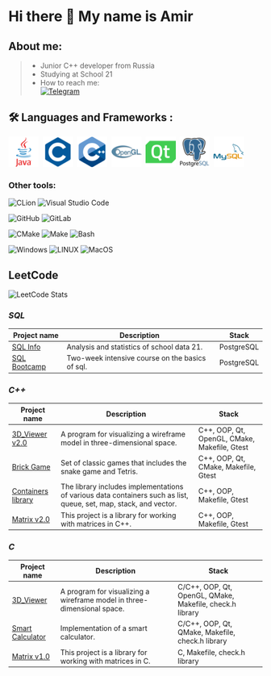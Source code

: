 # Hi there 👋 My name is Amir

## About me:
>- Junior C++ developer from Russia
>- Studying at School 21
>- How to reach me:  
[![Telegram](https://img.shields.io/badge/Telegram-2CA5E0?style=for-the-badge&logo=telegram&logoColor=white)](https://t.me/ShigapovAmir)

## :hammer_and_wrench: Languages and Frameworks : 
<div>
  <img src="https://github.com/devicons/devicon/blob/master/icons/java/java-original-wordmark.svg" title="Java" alt="Java" width="60" height="60"/>&nbsp;
  <img src="https://github.com/devicons/devicon/blob/master/icons/c/c-plain.svg" title="c" alt="c" width="60" height="60"/>&nbsp;
  <img src="https://github.com/devicons/devicon/blob/master/icons/cplusplus/cplusplus-original.svg" title="cpp" alt="cpp" width="60" height="60"/>&nbsp;
  <img src="https://github.com/devicons/devicon/blob/master/icons/opengl/opengl-original.svg" title="opengl" alt="opengl" width="60" height="60"/>&nbsp;
  <img src="https://github.com/devicons/devicon/blob/master/icons/qt/qt-original.svg" title="qt" alt="qt" width="60" height="60"/>&nbsp;
  <img src="https://github.com/devicons/devicon/blob/master/icons/postgresql/postgresql-original-wordmark.svg" title="MySQL"  alt="MySQL" width="60" height="60"/>&nbsp;
  <img src="https://github.com/devicons/devicon/blob/master/icons/mysql/mysql-original-wordmark.svg" title="MySQL"  alt="MySQL" width="60" height="60"/>&nbsp;
</div>  

### Other tools:  
![CLion](https://img.shields.io/badge/CLion-black?style=for-the-badge&logo=clion&logoColor=black&labelColor=blue)
![Visual Studio Code](https://img.shields.io/badge/Visual%20Studio%20Code-0078d7.svg?style=for-the-badge&logo=visual-studio-code&logoColor=white)

![GitHub](https://img.shields.io/badge/github-%23121011.svg?style=for-the-badge&logo=github&logoColor=white)
![GitLab](https://img.shields.io/badge/gitlab-%23F05033.svg?style=for-the-badge&logo=gitlab&logoColor=white)

![CMake](https://img.shields.io/badge/CMake-%23008FBA.svg?style=for-the-badge&logo=cmake&logoColor=white)
![Make](https://img.shields.io/badge/Make-%23008FBA.svg?color=red&style=for-the-badge&logo=Make&logoColor=white)
![Bash](https://img.shields.io/badge/bash-%23121011.svg?style=for-the-badge&logo=gnu-bash&logoColor=white)

![Windows](https://img.shields.io/badge/Windows-0078D6?style=for-the-badge&logo=windows&logoColor=white)
![LINUX](https://img.shields.io/badge/Linux-FCC624?style=for-the-badge&logo=linux&logoColor=black)
![MacOS](https://img.shields.io/badge/mac%20os-000000?style=for-the-badge&logo=apple&logoColor=white)



<!--<a href="https://github.com/anuraghazra/github-readme-stats">
  <img align="center" height = "160"   src="https://github-readme-stats.vercel.app/api?username=amirshig&show_icons=true&theme=tokyonight">
</a>
<a href="https://github.com/anuraghazra/github-readme-stats">
  <img align="center"  height = "160"  src="https://github-readme-stats.vercel.app/api/top-langs/?username=amirshig&show_icons=true&theme=tokyonight&langs_count=10&layout=compact" />
</a>
-->
## LeetCode
![LeetCode Stats](https://leetcode.card.workers.dev/AmirShig?theme=dark&font=baloo&extension=null)

<!-- [![Harlok's WakaTime stats](https://github-readme-stats.vercel.app/api/wakatime?username=raisinib)](https://github.com/anuraghazra/github-readme-stats) 
-->
### *SQL*
| Project name  | Description  | Stack |
| ------------- | ------------------------ | ------------ |
| [SQL Info](https://github.com/AmirShig/SQL_Info) | Analysis and statistics of school data 21. | PostgreSQL |
| [SQL Bootcamp](https://github.com/AmirShig/SQL_Bootcamp) |  Two-week intensive course on the basics of sql. | PostgreSQL |


### *C++*
| Project name  | Description  | Stack |
| ------------- | ------------------------ | ------------ |
| [3D_Viewer v2.0](https://github.com/AmirShig/3D_Viewer_v2.0) | A program for visualizing a wireframe model in three-dimensional space. | C++, OOP, Qt, OpenGL, CMake, Makefile, Gtest |
| [Brick Game](https://github.com/AmirShig/BrickGame_v2.0) |  Set of classic games that includes the snake game and Tetris. | C++, OOP, Qt, CMake, Makefile, Gtest |
| [Containers library](https://github.com/AmirShig/Containers) | The library includes implementations of various data containers such as list, queue, set, map, stack, and vector. | C++, OOP, Makefile, Gtest |
| [Matrix v2.0](https://github.com/AmirShig/matrix_cpp) | This project is a library for working with matrices in C++. | C++, OOP, Makefile, Gtest |

### *C*
| Project name  | Description  | Stack |
| ------------- | ------------------------ | ------------ |
| [3D_Viewer ](https://github.com/AmirShig/3DViewer_C) | A program for visualizing a wireframe model in three-dimensional space. | C/C++, OOP, Qt, OpenGL, QMake, Makefile, check.h library |
| [Smart Calculator](https://github.com/AmirShig/Smart-Calculator) |  Implementation of a smart calculator. | C/C++, OOP, Qt, QMake, Makefile, check.h library |
| [Matrix v1.0](https://github.com/AmirShig/c_matrix) | This project is a library for working with matrices in C. | C, Makefile, check.h library |


